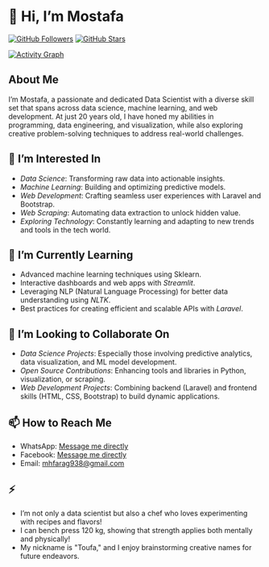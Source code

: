 # 👋 Hi, I’m Mostafa

[![GitHub Followers](https://img.shields.io/github/followers/mostafa7hmmad?style=social)](https://github.com/mostafa7hmmad?tab=followers)
[![GitHub Stars](https://img.shields.io/github/stars/mostafa7hmmad?style=social)](https://github.com/mostafa7hmmad?tab=repositories)

[![Activity Graph](https://github-readme-activity-graph.vercel.app/graph?username=mostafa7hmmad&theme=github)](https://github.com/mostafa7hmmad)


 


## About Me  
I’m Mostafa, a passionate and dedicated Data Scientist with a diverse skill set that spans across data science, machine learning, and web development. At just 20 years old, I have honed my abilities in programming, data engineering, and visualization, while also exploring creative problem-solving techniques to address real-world challenges.  

## 👀 I’m Interested In  
- *Data Science*: Transforming raw data into actionable insights.  
- *Machine Learning*: Building and optimizing predictive models.  
- *Web Development*: Crafting seamless user experiences with Laravel and Bootstrap.  
- *Web Scraping*: Automating data extraction to unlock hidden value.  
- *Exploring Technology*: Constantly learning and adapting to new trends and tools in the tech world.  

## 🌱 I’m Currently Learning  
- Advanced machine learning techniques using Sklearn.  
- Interactive dashboards and web apps with *Streamlit*.  
- Leveraging NLP (Natural Language Processing) for better data understanding using *NLTK*.  
- Best practices for creating efficient and scalable APIs with *Laravel*.  

## 💞 I’m Looking to Collaborate On  
- *Data Science Projects*: Especially those involving predictive analytics, data visualization, and ML model development.  
- *Open Source Contributions*: Enhancing tools and libraries in Python, visualization, or scraping.  
- *Web Development Projects*: Combining backend (Laravel) and frontend skills (HTML, CSS, Bootstrap) to build dynamic applications.  

## 📫 How to Reach Me  
  - WhatsApp: [Message me directly](https://wa.me/201154079827)  
  - Facebook: [Message me directly](https://www.facebook.com/share/X3dkSH6LpFqadSQ3/?mibextid=qi2Omg)  
  - Email: mhfarag938@gmail.com   



## ⚡ 
- I’m not only a data scientist but also a chef who loves experimenting with recipes and flavors!  
- I can bench press 120 kg, showing that strength applies both mentally and physically!  
- My nickname is "Toufa," and I enjoy brainstorming creative names for future endeavors.
